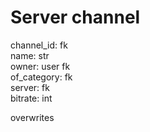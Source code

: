 # Server channel
channel_id: fk  
name: str  
owner: user fk  
of_category: fk  
server: fk  
bitrate: int  

overwrites  